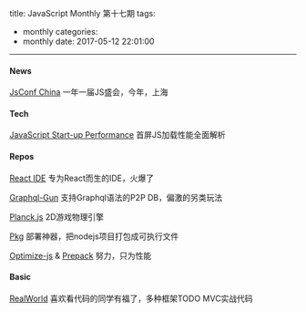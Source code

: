 title: JavaScript Monthly 第十七期
tags:
  - monthly
categories:
  - monthly
date: 2017-05-12 22:01:00
---
#### News

[JsConf China](http://2017.jsconf.cn/)
一年一届JS盛会，今年，上海

#### Tech

[JavaScript Start-up Performance](https://medium.com/reloading/javascript-start-up-performance-69200f43b201)
首屏JS加载性能全面解析


#### Repos

[React IDE](https://github.com/reactide/reactide)
专为React而生的IDE，火爆了

[Graphql-Gun](https://github.com/brysgo/graphql-gun)
支持Graphql语法的P2P DB，偏激的另类玩法

[Planck.js](https://github.com/shakiba/planck.js)
2D游戏物理引擎

[Pkg](https://github.com/zeit/pkg)
部署神器，把nodejs项目打包成可执行文件

[Optimize-js](https://github.com/nolanlawson/optimize-js) & [Prepack](https://github.com/facebook/prepack)
努力，只为性能


#### Basic

[RealWorld](https://github.com/gothinkster/realworld)
喜欢看代码的同学有福了，多种框架TODO MVC实战代码

